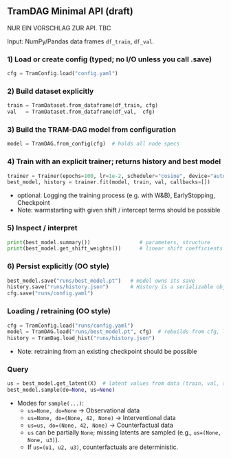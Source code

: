## TramDAG Minimal API (draft)

NUR EIN VORSCHLAG ZUR API. TBC


Input: NumPy/Pandas data frames `df_train`, `df_val`.

### 1) Load or create config (typed; no I/O unless you call .save)
```python
cfg = TramConfig.load("config.yaml") 
```

### 2) Build dataset explicitly 
```python
train = TramDataset.from_dataframe(df_train, cfg)
val   = TramDataset.from_dataframe(df_val,  cfg)
```

### 3) Build the TRAM‑DAG model from configuration
```python
model = TramDAG.from_config(cfg)  # holds all node specs
```

### 4) Train with an explicit trainer; returns history and best model
```python
trainer = Trainer(epochs=100, lr=1e-2, scheduler="cosine", device="auto")
best_model, history = trainer.fit(model, train, val, callbacks=[])
```
- optional: Logging the training process (e.g. with W&B), EarlyStopping, Checkpoint
- Note: warmstarting with given shift / intercept terms should be possible

### 5) Inspect / interpret
```python
print(best_model.summary())                # parameters, structure
print(best_model.get_shift_weights())      # linear shift coefficients if applicable
```

### 6) Persist explicitly (OO style)
```python
best_model.save("runs/best_model.pt")   # model owns its save
history.save("runs/history.json")       # History is a serializable object
cfg.save("runs/config.yaml")
```

### Loading / retraining (OO style)
```python
cfg = TramConfig.load("runs/config.yaml")
model = TramDAG.load("runs/best_model.pt", cfg)  # rebuilds from cfg, loads state
history = TramDag.load_hist("runs/history.json")
```
- Note: retraining from an existing checkpoint should be possible

### Query
```python
us = best_model.get_latent(X)  # latent values from data (train, val, sampled_data)
best_model.sample(do=None, us=None)
```

- Modes for `sample(...)`:
  - `us=None, do=None` → Observational data
  - `us=None, do=(None, 42, None)` → Interventional data
  - `us=us, do=(None, 42, None)` → Counterfactual data
  - `us` can be partially `None`; missing latents are sampled (e.g., `us=(None, None, u3)`).
  - If `us=(u1, u2, u3)`, counterfactuals are deterministic.
